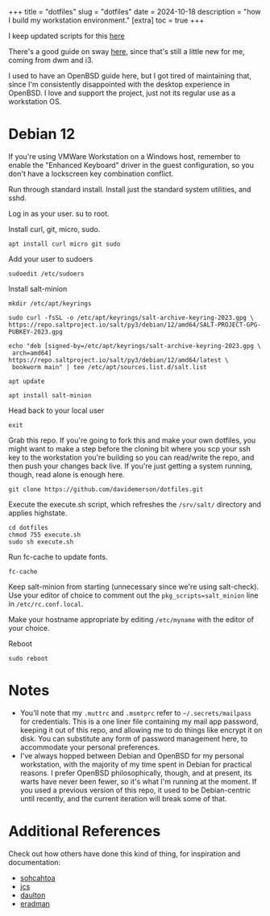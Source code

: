 +++
title = "dotfiles"
slug = "dotfiles"
date = 2024-10-18
description = "how I build my workstation environment."
[extra]
  toc = true
+++

I keep updated scripts for this [here](https://github.com/davidemerson/dotfiles.git)

There's a good guide on sway [here](https://wiki.archlinux.org/title/Sway), since that's still a little new for me, coming from dwm and i3.

I used to have an OpenBSD guide here, but I got tired of maintaining that, since I'm consistently disappointed with the desktop experience in OpenBSD. I love and support the project, just not its regular use as a workstation OS.

# Debian 12
If you're using VMWare Workstation on a Windows host, remember to enable the "Enhanced Keyboard" driver in the guest configuration, so you don't have a lockscreen key combination conflict.

Run through standard install. Install just the standard system utilities, and sshd.

Log in as your user. su to root.

Install curl, git, micro, sudo.

```
apt install curl micro git sudo
```

Add your user to sudoers

```
sudoedit /etc/sudoers
```

Install salt-minion

```
mkdir /etc/apt/keyrings

sudo curl -fsSL -o /etc/apt/keyrings/salt-archive-keyring-2023.gpg \
https://repo.saltproject.io/salt/py3/debian/12/amd64/SALT-PROJECT-GPG-PUBKEY-2023.gpg

echo "deb [signed-by=/etc/apt/keyrings/salt-archive-keyring-2023.gpg \
 arch=amd64] https://repo.saltproject.io/salt/py3/debian/12/amd64/latest \
 bookworm main" | tee /etc/apt/sources.list.d/salt.list

apt update

apt install salt-minion
```

Head back to your local user

```
exit
```

Grab this repo. If you're going to fork this and make your own dotfiles, you might want to make a step before the cloning bit where you scp your ssh key to the workstation you're building so you can read/write the repo, and then push your changes back live. If you're just getting a system running, though, read alone is enough here.
```
git clone https://github.com/davidemerson/dotfiles.git
```

Execute the execute.sh script, which refreshes the `/srv/salt/` directory and applies highstate.
```
cd dotfiles
chmod 755 execute.sh
sudo sh execute.sh
```

Run fc-cache to update fonts.

```
fc-cache
```

Keep salt-minion from starting (unnecessary since we're using salt-check). Use your editor of choice to comment out the `pkg_scripts=salt_minion` line in `/etc/rc.conf.local`.

Make your hostname appropriate by editing `/etc/myname` with the editor of your choice.

Reboot
```
sudo reboot
```

# Notes
* You'll note that my `.muttrc` and `.msmtprc` refer to `~/.secrets/mailpass` for credentials. This is a one liner file containing my mail app password, keeping it out of this repo, and allowing me to do things like encrypt it on disk. You can substitute any form of password management here, to accommodate your personal preferences.
* I've always hopped between Debian and OpenBSD for my personal workstation, with the majority of my time spent in Debian for practical reasons. I prefer OpenBSD philosophically, though, and at present, its warts have never been fewer, so it's what I'm running at the moment. If you used a previous version of this repo, it used to be Debian-centric until recently, and the current iteration will break some of that.

# Additional References
Check out how others have done this kind of thing, for inspiration and documentation:
* [sohcahtoa](https://sohcahtoa.org.uk/openbsd.html)
* [jcs](https://jcs.org/2021/07/19/desktop)
* [daulton](https://daulton.ca/2018/08/openbsd-workstation/)
* [eradman](http://eradman.com/posts/openbsd-workstation.html)
